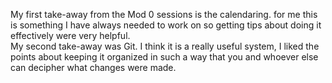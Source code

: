 My first take-away from the Mod 0 sessions is the calendaring. for me this is something I have always needed to work on so getting tips about doing it effectively were very helpful.  
My second take-away was Git. I think it is a really useful system, I liked the points about keeping it organized in such a way that you and whoever else can decipher what changes were made. 
